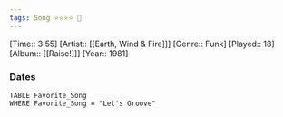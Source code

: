 ```yaml
---
tags: Song ⭐⭐⭐⭐ 💛
---
```

[Time:: 3:55]
[Artist:: [[Earth, Wind & Fire]]]
[Genre:: Funk]
[Played:: 18]
[Album:: [[Raise!]]]
[Year:: 1981]
### Dates
````dataview
TABLE Favorite_Song
WHERE Favorite_Song = "Let's Groove"
````